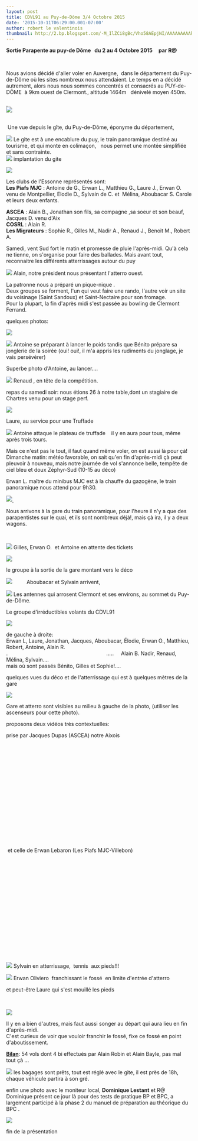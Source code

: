 ```yaml
---
layout: post
title: CDVL91 au Puy-de-Dôme 3/4 Octobre 2015
date: '2015-10-11T06:29:00.001-07:00'
author: robert le valentinois
thumbnail: http://2.bp.blogspot.com/-M_IlZCi8gBc/Vho58AEpjNI/AAAAAAAAAk4/6jtohlpFK10/s72-c/carte%2Bpuy%2Bde%2Bdome.jpg
---
```

 **Sortie Parapente au puy-de Dôme&nbsp;&nbsp; du 2 au 4 Octobre 2015&nbsp;&nbsp;&nbsp;&nbsp; par R@**  

 &nbsp;
  
Nous avions décidé d'aller voler en Auvergne,&nbsp; dans le département du Puy-de-Dôme où les sites nombreux nous attendaient. Le temps en a décidé autrement, alors nous nous sommes concentrés et consacrés au PUY-de-DÔME&nbsp; à 9km ouest de Clermont., altitude 1464m&nbsp;&nbsp; dénivelé moyen 450m.&nbsp;  

[&nbsp;](http://3.bp.blogspot.com/-Zt7oL7suit0/VhlBZ2XtsoI/AAAAAAAAAjQ/2g5yYosUxqc/s1600/Puy%2Bde%2BD%25C3%25B4me%2BOctobre%2B2015%2B%252825%2529.JPG)
[  
](http://3.bp.blogspot.com/-AqiKymInblw/Vho7D4RF5gI/AAAAAAAAAlE/umwRBSdn2K8/s1600/Puy%2Bde%2BD%25C3%25B4me%2BOctobre%2B2015%2B%252812%2529.JPG)[![](http://2.bp.blogspot.com/-M_IlZCi8gBc/Vho58AEpjNI/AAAAAAAAAk4/6jtohlpFK10/s400/carte%2Bpuy%2Bde%2Bdome.jpg)](http://2.bp.blogspot.com/-M_IlZCi8gBc/Vho58AEpjNI/AAAAAAAAAk4/6jtohlpFK10/s1600/carte%2Bpuy%2Bde%2Bdome.jpg)  
  

[  
](http://2.bp.blogspot.com/-fYeLGQFBr0Q/Vhk-vN9g6lI/AAAAAAAAAis/spdhgMt6yAU/s1600/Puy%2Bde%2BD%25C3%25B4me%2BOctobre%2B2015%2B%252812%2529.JPG)
&nbsp;Une vue depuis le gîte, du Puy-de-Dôme, éponyme du département,  

[![](http://2.bp.blogspot.com/-L7K3KVosYT0/VhpAoqmbM2I/AAAAAAAAAlc/b9F636e0F0s/s640/Puy%2Bde%2BD%25C3%25B4me%2BOctobre%2B2015%2B%252818%2529.JPG)](http://2.bp.blogspot.com/-L7K3KVosYT0/VhpAoqmbM2I/AAAAAAAAAlc/b9F636e0F0s/s1600/Puy%2Bde%2BD%25C3%25B4me%2BOctobre%2B2015%2B%252818%2529.JPG)
Le gite est à une encablure du puy, le train panoramique destiné au tourisme, et qui monte en colimaçon, &nbsp; nous permet une montée simplifiée et sans contrainte.  
 ![](http://3.bp.blogspot.com/-Zt7oL7suit0/VhlBZ2XtsoI/AAAAAAAAAjQ/2g5yYosUxqc/s320/Puy%2Bde%2BD%25C3%25B4me%2BOctobre%2B2015%2B%252825%2529.JPG) implantation du gite  
  
  

[![](http://1.bp.blogspot.com/-rtQv4uhsxW8/Vhk3lZwwfmI/AAAAAAAAAic/5iEe_kRNIXk/s640/Puy%2Bde%2BDome%2B2015%2Bgite%2B%25282%2529.JPG)](http://1.bp.blogspot.com/-rtQv4uhsxW8/Vhk3lZwwfmI/AAAAAAAAAic/5iEe_kRNIXk/s1600/Puy%2Bde%2BDome%2B2015%2Bgite%2B%25282%2529.JPG)
  
  
  
Les clubs de l'Essonne représentés sont:  
**Les Piafs MJC** : Antoine de G., Erwan L., Matthieu G., Laure J., Erwan O. venu de Montpellier, Elodie D., Sylvain de C. et&nbsp; Mélina, Aboubacar S. Carole et leurs deux enfants.  
  
**ASCEA** : Alain B., Jonathan son fils, sa compagne ,sa soeur et son beauf, Jacques D. venu d'Aix  
**COSRL** : Alain R.  
**Les Migrateurs** : Sophie R., Gilles M., Nadir A., Renaud J., Benoit M., Robert A.  
  
Samedi, vent Sud fort le matin et promesse de pluie l'après-midi. Qu'à cela ne tienne, on s'organise pour faire des ballades. Mais avant tout, reconnaitre les différents atterrissages autour du puy  
  
  

[![](http://1.bp.blogspot.com/-N3t4pp_OnEI/VhpZuhIOslI/AAAAAAAAAms/dviBaC5SUWM/s640/Puy%2Bde%2BD%25C3%25B4me%2BOctobre%2B2015%2B%252824%2529.jpg)](http://1.bp.blogspot.com/-N3t4pp_OnEI/VhpZuhIOslI/AAAAAAAAAms/dviBaC5SUWM/s1600/Puy%2Bde%2BD%25C3%25B4me%2BOctobre%2B2015%2B%252824%2529.jpg)
Alain, notre président nous présentant l'atterro ouest.  
  
La patronne nous a préparé un pique-nique .  
Deux groupes se forment, l'un qui veut faire une rando, l'autre voir un site du voisinage (Saint Sandoux) et Saint-Nectaire pour son fromage.  
Pour la plupart, la fin d'après midi s'est passée au bowling de Clermont Ferrand.  
  
quelques photos:  
  

[![](http://3.bp.blogspot.com/-eWb8LIG81yY/Vhk_FgzR61I/AAAAAAAAAi8/lHT7kEsQ5uE/s400/Puy%2Bde%2BD%25C3%25B4me%2BOctobre%2B2015%2B%252821%2529.JPG)](http://3.bp.blogspot.com/-eWb8LIG81yY/Vhk_FgzR61I/AAAAAAAAAi8/lHT7kEsQ5uE/s1600/Puy%2Bde%2BD%25C3%25B4me%2BOctobre%2B2015%2B%252821%2529.JPG)
  

[![](http://2.bp.blogspot.com/-7tkZaybyzU0/Vhk_CJsblzI/AAAAAAAAAi0/6LfxoE30FgQ/s400/Puy%2Bde%2BD%25C3%25B4me%2BOctobre%2B2015%2B%252820%2529.JPG)](http://2.bp.blogspot.com/-7tkZaybyzU0/Vhk_CJsblzI/AAAAAAAAAi0/6LfxoE30FgQ/s1600/Puy%2Bde%2BD%25C3%25B4me%2BOctobre%2B2015%2B%252820%2529.JPG)
Antoine se préparant à lancer le poids tandis que Bénito prépare sa jonglerie de la soirée (oui! oui!, il m'a appris les rudiments du jonglage, je vais persévérer)  
  
  
  
  
  
  
Superbe photo d'Antoine, au lancer....  

[![](http://2.bp.blogspot.com/-jQ1gc6WlOCs/Vhk_G5_hvbI/AAAAAAAAAjI/UmGWgXbWU4w/s640/Puy%2Bde%2BD%25C3%25B4me%2BOctobre%2B2015%2B%252819%2529.JPG)](http://2.bp.blogspot.com/-jQ1gc6WlOCs/Vhk_G5_hvbI/AAAAAAAAAjI/UmGWgXbWU4w/s1600/Puy%2Bde%2BD%25C3%25B4me%2BOctobre%2B2015%2B%252819%2529.JPG)
Renaud , en tête de la compétition.  
  
repas du samedi soir: nous étions 26 à notre table,dont un stagiaire de Chartres venu pour un stage perf.  

[![](http://3.bp.blogspot.com/-XGlViRUon48/VhlDRvoV70I/AAAAAAAAAjc/9gQp3ruhlSI/s640/Puy%2Bde%2BD%25C3%25B4me%2BOctobre%2B2015%2B%252816%2529.JPG)](http://3.bp.blogspot.com/-XGlViRUon48/VhlDRvoV70I/AAAAAAAAAjc/9gQp3ruhlSI/s1600/Puy%2Bde%2BD%25C3%25B4me%2BOctobre%2B2015%2B%252816%2529.JPG)
  
Laure, au service pour une Truffade  
  
  

[![](http://1.bp.blogspot.com/-d_nbs_2yJyg/VhlDclghxUI/AAAAAAAAAjo/FspqahUbCsU/s640/Puy%2Bde%2BD%25C3%25B4me%2BOctobre%2B2015%2B%252817%2529.JPG)](http://1.bp.blogspot.com/-d_nbs_2yJyg/VhlDclghxUI/AAAAAAAAAjo/FspqahUbCsU/s1600/Puy%2Bde%2BD%25C3%25B4me%2BOctobre%2B2015%2B%252817%2529.JPG)
Antoine attaque le plateau de truffade&nbsp;&nbsp;&nbsp; il y en aura pour tous, même après trois tours.  
  
  
Mais ce n'est pas le tout, il faut quand même voler, on est aussi là pour çà!  
Dimanche matin: météo favorable, on sait qu'en fin d'après-midi çà peut pleuvoir à nouveau, mais notre journée de vol s'annonce belle, tempête de ciel bleu et doux Zéphyr-Sud (10-15 au déco)  
  
Erwan L. maître du minibus MJC est à la chauffe du gazogène, le train panoramique nous attend pour 9h30.  

[![](http://4.bp.blogspot.com/-Ss9u9n8Io-c/VhlFKrAn-GI/AAAAAAAAAj0/8xdJKaZ1Efw/s640/Puy%2Bde%2BD%25C3%25B4me%2BOctobre%2B2015%2B%252813%2529.JPG)&nbsp;](http://4.bp.blogspot.com/-Ss9u9n8Io-c/VhlFKrAn-GI/AAAAAAAAAj0/8xdJKaZ1Efw/s1600/Puy%2Bde%2BD%25C3%25B4me%2BOctobre%2B2015%2B%252813%2529.JPG)

  

 Nous arrivons à la gare du train panoramique, pour l'heure il n'y a que des parapentistes sur le quai, et ils sont nombreux déjà!, mais çà ira, il y a deux wagons.

[  
](http://2.bp.blogspot.com/-oJYqepPCEiE/VhlHMRHaCII/AAAAAAAAAkQ/OQGwRZVf3NE/s1600/Puy%2Bde%2BD%25C3%25B4me%2BOctobre%2B2015%2B%25288%2529.JPG)

[![](http://2.bp.blogspot.com/-vEUN8vU6ul4/VhlGRlZcezI/AAAAAAAAAkA/uo76IGStuy8/s400/Puy%2Bde%2BD%25C3%25B4me%2BOctobre%2B2015%2B%252810%2529.JPG)](http://2.bp.blogspot.com/-vEUN8vU6ul4/VhlGRlZcezI/AAAAAAAAAkA/uo76IGStuy8/s1600/Puy%2Bde%2BD%25C3%25B4me%2BOctobre%2B2015%2B%252810%2529.JPG)
Gilles, Erwan O.&nbsp; et Antoine en attente des tickets  
  
  

[![](http://2.bp.blogspot.com/-oJYqepPCEiE/VhlHMRHaCII/AAAAAAAAAkQ/OQGwRZVf3NE/s640/Puy%2Bde%2BD%25C3%25B4me%2BOctobre%2B2015%2B%25288%2529.JPG)](http://2.bp.blogspot.com/-oJYqepPCEiE/VhlHMRHaCII/AAAAAAAAAkQ/OQGwRZVf3NE/s1600/Puy%2Bde%2BD%25C3%25B4me%2BOctobre%2B2015%2B%25288%2529.JPG)
  
le groupe à la sortie de la gare montant vers le déco  
  

[![](http://2.bp.blogspot.com/-_hgd_lO-2_c/VhpCLOyTcJI/AAAAAAAAAlo/xl-sL14rPyI/s640/Puy%2Bde%2BD%25C3%25B4me%2BOctobre%2B2015%2B%25285%2529.JPG)](http://2.bp.blogspot.com/-_hgd_lO-2_c/VhpCLOyTcJI/AAAAAAAAAlo/xl-sL14rPyI/s1600/Puy%2Bde%2BD%25C3%25B4me%2BOctobre%2B2015%2B%25285%2529.JPG)
&nbsp;&nbsp;&nbsp;&nbsp;&nbsp;&nbsp;&nbsp;&nbsp; Aboubacar et Sylvain arrivent,  
  

[![](http://1.bp.blogspot.com/-MllkflIYbLA/VhlHKc0luHI/AAAAAAAAAkM/mH0toqqvDu8/s320/Puy%2Bde%2BD%25C3%25B4me%2BOctobre%2B2015%2B%25286%2529.JPG)](http://1.bp.blogspot.com/-MllkflIYbLA/VhlHKc0luHI/AAAAAAAAAkM/mH0toqqvDu8/s1600/Puy%2Bde%2BD%25C3%25B4me%2BOctobre%2B2015%2B%25286%2529.JPG)
Les antennes qui arrosent Clermont et ses environs, au sommet du Puy-de-Dôme.  
  
Le groupe d'irréductibles volants du CDVL91  

[![](http://4.bp.blogspot.com/-mUmDOPS1gCw/VhqCVb-JfVI/AAAAAAAAAnI/po_AbQRvVeA/s640/Puy%2Bde%2BD%25C3%25B4me%2BOctobre%2B2015%2Bgroupe.JPG)](http://4.bp.blogspot.com/-mUmDOPS1gCw/VhqCVb-JfVI/AAAAAAAAAnI/po_AbQRvVeA/s1600/Puy%2Bde%2BD%25C3%25B4me%2BOctobre%2B2015%2Bgroupe.JPG)
  
de gauche à droite:  
Erwan L, Laure, Jonathan, Jacques, Aboubacar, Élodie, Erwan O., Matthieu, Robert, Antoine, Alain R.  
. &nbsp; &nbsp; &nbsp; &nbsp; &nbsp; &nbsp; &nbsp; &nbsp; &nbsp; &nbsp; &nbsp; &nbsp; &nbsp; &nbsp; &nbsp; &nbsp; &nbsp; &nbsp; &nbsp; &nbsp; &nbsp; &nbsp; &nbsp; &nbsp; &nbsp; &nbsp; &nbsp; &nbsp; &nbsp; &nbsp; &nbsp; &nbsp; &nbsp;&nbsp; ..... &nbsp; &nbsp; Alain B. Nadir, Renaud, Mélina, Sylvain....  
mais où sont passés Bénito, Gilles et Sophie!....  
  
  
quelques vues du déco et de l'atterrissage qui est à quelques mètres de la gare  

[![](http://1.bp.blogspot.com/-2x2x7uGEwjA/VhpDB0a05AI/AAAAAAAAAlw/1ZQ_jZJ8BCo/s1600/Puy%2Bde%2BD%25C3%25B4me%2BOctobre%2B2015%2B%25284%2529.JPG)](http://1.bp.blogspot.com/-2x2x7uGEwjA/VhpDB0a05AI/AAAAAAAAAlw/1ZQ_jZJ8BCo/s1600/Puy%2Bde%2BD%25C3%25B4me%2BOctobre%2B2015%2B%25284%2529.JPG)
  
Gare et atterro sont visibles au milieu à gauche de la photo, (utiliser les ascenseurs pour cette photo).  
  
proposons deux vidéos très contextuelles:  
  
prise par Jacques Dupas (ASCEA) notre Aixois  
  

<object class="BLOG_video_class" height="266" id="BLOG_video-9655ca2fbd804ea7" width="320">
  </object>
  

  
&nbsp;et celle de Erwan Lebaron (Les Piafs MJC-Villebon)  
  

<object class="BLOG_video_class" height="266" id="BLOG_video-5c7c10a6f5ef7b08" width="320">
  </object>
  
  

[![](http://3.bp.blogspot.com/-P4owXoMlUQ8/VhpVLFZcTSI/AAAAAAAAAmI/oiLkNW6aWQA/s640/Puy%2Bde%2BD%25C3%25B4me%2BOctobre%2B2015%2B%25281%2529.JPG)](http://3.bp.blogspot.com/-P4owXoMlUQ8/VhpVLFZcTSI/AAAAAAAAAmI/oiLkNW6aWQA/s1600/Puy%2Bde%2BD%25C3%25B4me%2BOctobre%2B2015%2B%25281%2529.JPG)
Sylvain en atterrissage,&nbsp; tennis&nbsp; aux pieds!!!  

[![](http://3.bp.blogspot.com/-yYhk0TmWIUU/VhpWNsT_2hI/AAAAAAAAAmU/L0YP6yoe1bA/s640/Puy%2Bde%2BD%25C3%25B4me%2BOctobre%2B2015.jpg)](http://3.bp.blogspot.com/-yYhk0TmWIUU/VhpWNsT_2hI/AAAAAAAAAmU/L0YP6yoe1bA/s1600/Puy%2Bde%2BD%25C3%25B4me%2BOctobre%2B2015.jpg)
Erwan Oliviero&nbsp; franchissant le fossé&nbsp; en limite d'entrée d'atterro  
  
et peut-être Laure qui s'est mouillé les pieds  

[  
](http://1.bp.blogspot.com/-BjIjMRqORAs/VhpUoqvtx8I/AAAAAAAAAmE/wHcPX6k6cpo/s1600/20151004_DL%2Bet%2BRA.jpg)

[![](http://2.bp.blogspot.com/-d1Yaeo57LZ0/VhpXnl7iblI/AAAAAAAAAmg/aloErdFt1VQ/s640/Puy%2Bde%2BD%25C3%25B4me%2BOctobre%2B2015%2B%25282%2529.JPG)](http://2.bp.blogspot.com/-d1Yaeo57LZ0/VhpXnl7iblI/AAAAAAAAAmg/aloErdFt1VQ/s1600/Puy%2Bde%2BD%25C3%25B4me%2BOctobre%2B2015%2B%25282%2529.JPG)
  
  
Il y en a bien d'autres, mais faut aussi songer au départ qui aura lieu en fin d'après-midi.  
C'est curieux de voir que vouloir franchir le fossé, fixe ce fossé en point d'aboutissement.  
  
<u><b>Bilan</b></u>: 54 vols dont 4 bi effectués par Alain Robin et Alain Bayle, pas mal tout çà ...  
  
  

[![](http://3.bp.blogspot.com/-B3FkAYeV64k/Vhpartq6KkI/AAAAAAAAAm4/tDRBxF_sELo/s640/Puy%2Bde%2BD%25C3%25B4me%2BOctobre%2B2015%2B%252826%2529.jpg)](http://3.bp.blogspot.com/-B3FkAYeV64k/Vhpartq6KkI/AAAAAAAAAm4/tDRBxF_sELo/s1600/Puy%2Bde%2BD%25C3%25B4me%2BOctobre%2B2015%2B%252826%2529.jpg)
les bagages sont prêts, tout est réglé avec le gite, il est près de 18h, chaque véhicule partira à son gré.  
  
  
  
enfin une photo avec le moniteur local, **Dominique Lestant** et R@  
Dominique présent ce jour là pour des tests de pratique BP et BPC, a largement participé à la phase 2 du manuel de préparation au théorique du BPC .  

[![](http://1.bp.blogspot.com/-BjIjMRqORAs/VhpUoqvtx8I/AAAAAAAAAmE/wHcPX6k6cpo/s640/20151004_DL%2Bet%2BRA.jpg)](http://1.bp.blogspot.com/-BjIjMRqORAs/VhpUoqvtx8I/AAAAAAAAAmE/wHcPX6k6cpo/s1600/20151004_DL%2Bet%2BRA.jpg)
  
fin de la présentation  
  
  
  
  
  
  
  
  
